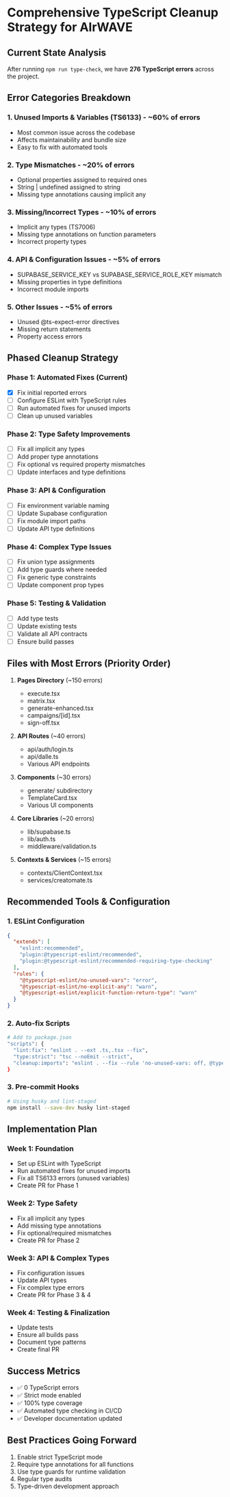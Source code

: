 # Comprehensive TypeScript Cleanup Strategy for AIrWAVE

## Current State Analysis
After running `npm run type-check`, we have **276 TypeScript errors** across the project.

## Error Categories Breakdown

### 1. **Unused Imports & Variables (TS6133)** - ~60% of errors
- Most common issue across the codebase
- Affects maintainability and bundle size
- Easy to fix with automated tools

### 2. **Type Mismatches** - ~20% of errors
- Optional properties assigned to required ones
- String | undefined assigned to string
- Missing type annotations causing implicit any

### 3. **Missing/Incorrect Types** - ~10% of errors
- Implicit any types (TS7006)
- Missing type annotations on function parameters
- Incorrect property types

### 4. **API & Configuration Issues** - ~5% of errors
- SUPABASE_SERVICE_KEY vs SUPABASE_SERVICE_ROLE_KEY mismatch
- Missing properties in type definitions
- Incorrect module imports

### 5. **Other Issues** - ~5% of errors
- Unused @ts-expect-error directives
- Missing return statements
- Property access errors

## Phased Cleanup Strategy

### Phase 1: Automated Fixes (Current)
- [x] Fix initial reported errors
- [ ] Configure ESLint with TypeScript rules
- [ ] Run automated fixes for unused imports
- [ ] Clean up unused variables

### Phase 2: Type Safety Improvements
- [ ] Fix all implicit any types
- [ ] Add proper type annotations
- [ ] Fix optional vs required property mismatches
- [ ] Update interfaces and type definitions

### Phase 3: API & Configuration
- [ ] Fix environment variable naming
- [ ] Update Supabase configuration
- [ ] Fix module import paths
- [ ] Update API type definitions

### Phase 4: Complex Type Issues
- [ ] Fix union type assignments
- [ ] Add type guards where needed
- [ ] Fix generic type constraints
- [ ] Update component prop types

### Phase 5: Testing & Validation
- [ ] Add type tests
- [ ] Update existing tests
- [ ] Validate all API contracts
- [ ] Ensure build passes

## Files with Most Errors (Priority Order)

1. **Pages Directory** (~150 errors)
   - execute.tsx
   - matrix.tsx
   - generate-enhanced.tsx
   - campaigns/[id].tsx
   - sign-off.tsx

2. **API Routes** (~40 errors)
   - api/auth/login.ts
   - api/dalle.ts
   - Various API endpoints

3. **Components** (~30 errors)
   - generate/ subdirectory
   - TemplateCard.tsx
   - Various UI components

4. **Core Libraries** (~20 errors)
   - lib/supabase.ts
   - lib/auth.ts
   - middleware/validation.ts

5. **Contexts & Services** (~15 errors)
   - contexts/ClientContext.tsx
   - services/creatomate.ts

## Recommended Tools & Configuration

### 1. ESLint Configuration
```json
{
  "extends": [
    "eslint:recommended",
    "plugin:@typescript-eslint/recommended",
    "plugin:@typescript-eslint/recommended-requiring-type-checking"
  ],
  "rules": {
    "@typescript-eslint/no-unused-vars": "error",
    "@typescript-eslint/no-explicit-any": "warn",
    "@typescript-eslint/explicit-function-return-type": "warn"
  }
}
```

### 2. Auto-fix Scripts
```bash
# Add to package.json
"scripts": {
  "lint:fix": "eslint . --ext .ts,.tsx --fix",
  "type:strict": "tsc --noEmit --strict",
  "cleanup:imports": "eslint . --fix --rule 'no-unused-vars: off, @typescript-eslint/no-unused-vars: error'"
}
```

### 3. Pre-commit Hooks
```bash
# Using husky and lint-staged
npm install --save-dev husky lint-staged
```

## Implementation Plan

### Week 1: Foundation
- Set up ESLint with TypeScript
- Run automated fixes for unused imports
- Fix all TS6133 errors (unused variables)
- Create PR for Phase 1

### Week 2: Type Safety
- Fix all implicit any types
- Add missing type annotations
- Fix optional/required mismatches
- Create PR for Phase 2

### Week 3: API & Complex Types
- Fix configuration issues
- Update API types
- Fix complex type errors
- Create PR for Phase 3 & 4

### Week 4: Testing & Finalization
- Update tests
- Ensure all builds pass
- Document type patterns
- Create final PR

## Success Metrics
- ✅ 0 TypeScript errors
- ✅ Strict mode enabled
- ✅ 100% type coverage
- ✅ Automated type checking in CI/CD
- ✅ Developer documentation updated

## Best Practices Going Forward
1. Enable strict TypeScript mode
2. Require type annotations for all functions
3. Use type guards for runtime validation
4. Regular type audits
5. Type-driven development approach
